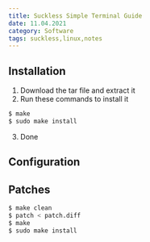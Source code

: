 ```yaml
---
title: Suckless Simple Terminal Guide
date: 11.04.2021
category: Software
tags: suckless,linux,notes
---
```


## Installation

1. Download the tar file and extract it
2. Run these commands to install it

```bash
$ make
$ sudo make install
```

3. Done

## Configuration

## Patches

```bash
$ make clean
$ patch < patch.diff
$ make
$ sudo make install
```
